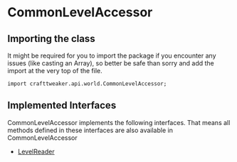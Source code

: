 # CommonLevelAccessor

## Importing the class

It might be required for you to import the package if you encounter any issues (like casting an Array), so better be safe than sorry and add the import at the very top of the file.
```zenscript
import crafttweaker.api.world.CommonLevelAccessor;
```


## Implemented Interfaces
CommonLevelAccessor implements the following interfaces. That means all methods defined in these interfaces are also available in CommonLevelAccessor

- [LevelReader](/vanilla/api/world/LevelReader)

